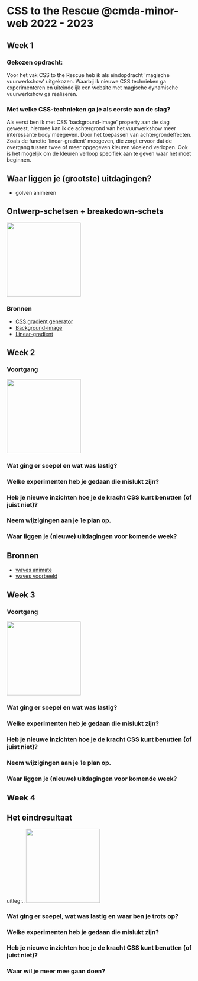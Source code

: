 # CSS to the Rescue @cmda-minor-web 2022 - 2023

## Week 1

### Gekozen opdracht:

Voor het vak CSS to the Rescue heb ik als eindopdracht 'magische vuurwerkshow' uitgekozen. Waarbij ik nieuwe CSS technieken ga experimenteren en uiteindelijk een website met magische dynamische vuurwerkshow ga realiseren.

### Met welke CSS-technieken ga je als eerste aan de slag?

Als eerst ben ik met CSS ‘background-image’ property aan de slag geweest, hiermee kan ik de achtergrond van het vuurwerkshow meer interessante body meegeven. Door het toepassen van achtergrondeffecten. Zoals de functie ‘linear-gradient’ meegeven, die zorgt ervoor dat de overgang tussen twee of meer opgegeven kleuren vloeiend verlopen. Ook is het mogelijk om de kleuren verloop specifiek aan te geven waar het moet beginnen.

## Waar liggen je (grootste) uitdagingen?

- golven animeren

## Ontwerp-schetsen + breakedown-schets

<img src="#" width="200">

### Bronnen

- [CSS gradient generator](https://mycolor.space/gradient)
- [Background-image](https://developer.mozilla.org/en-US/docs/Web/CSS/background-image)
- [Linear-gradient](https://developer.mozilla.org/en-US/docs/Web/CSS/gradient/linear-gradient)

## Week 2

### Voortgang

<img src="#" width="200">

### Wat ging er soepel en wat was lastig?

### Welke experimenten heb je gedaan die mislukt zijn?

### Heb je nieuwe inzichten hoe je de kracht CSS kunt benutten (of juist niet)?

### Neem wijzigingen aan je 1e plan op.

### Waar liggen je (nieuwe) uitdagingen voor komende week?

## Bronnen

- [waves animate](https://dev.to/patilganesh1010/a-complete-guide-to-waves-bmb)
- [waves voorbeeld](https://codepen.io/Prachl/pen/XLveVd)

## Week 3

### Voortgang

<img src="#" width="200">

### Wat ging er soepel en wat was lastig?

### Welke experimenten heb je gedaan die mislukt zijn?

### Heb je nieuwe inzichten hoe je de kracht CSS kunt benutten (of juist niet)?

### Neem wijzigingen aan je 1e plan op.

### Waar liggen je (nieuwe) uitdagingen voor komende week?

## Week 4

## Het eindresultaat

uitleg:..
<img src="#" width="200">

### Wat ging er soepel, wat was lastig en waar ben je trots op?

### Welke experimenten heb je gedaan die mislukt zijn?

### Heb je nieuwe inzichten hoe je de kracht CSS kunt benutten (of juist niet)?

### Waar wil je meer mee gaan doen?
